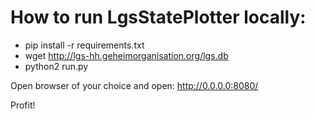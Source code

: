 # How to run LgsStatePlotter locally:

* pip install -r requirements.txt
* wget http://lgs-hh.geheimorganisation.org/lgs.db 
* python2 run.py

Open browser of your choice and open:
http://0.0.0.0:8080/

Profit!
